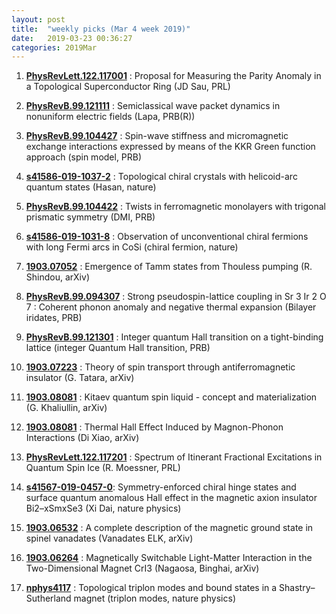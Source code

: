 ```yaml
---
layout: post
title:  "weekly picks (Mar 4 week 2019)"
date:   2019-03-23 00:36:27
categories: 2019Mar
---
```



1. **[PhysRevLett.122.117001](https://journals.aps.org/prl/abstract/10.1103/PhysRevLett.122.117001)** : Proposal for Measuring the Parity Anomaly in a Topological Superconductor Ring (JD Sau, PRL)
			      
1. **[PhysRevB.99.121111](https://journals.aps.org/prb/abstract/10.1103/PhysRevB.99.121111)** : Semiclassical wave packet dynamics in nonuniform electric fields (Lapa, PRB(R))

1. **[PhysRevB.99.104427](https://journals.aps.org/prb/abstract/10.1103/PhysRevB.99.104427)** : Spin-wave stiffness and micromagnetic exchange interactions expressed by means of the KKR Green function approach (spin model, PRB)

1. **[s41586-019-1037-2](https://www.nature.com/articles/s41586-019-1037-2)** : Topological chiral crystals with helicoid-arc quantum states (Hasan, nature)
			     
1. **[PhysRevB.99.104422](https://journals.aps.org/prb/abstract/10.1103/PhysRevB.99.104422)** : Twists in ferromagnetic monolayers with trigonal prismatic symmetry (DMI, PRB)
			     
1. **[s41586-019-1031-8](https://www.nature.com/articles/s41586-019-1031-8)** : Observation of unconventional chiral fermions with long Fermi arcs in CoSi (chiral fermion, nature)

 
1. **[1903.07052](https://arxiv.org/abs/1903.07052v1)** : Emergence of Tamm states from Thouless pumping (R. Shindou, arXiv)
			
1. **[PhysRevB.99.094307](https://journals.aps.org/prb/abstract/10.1103/PhysRevB.99.094307)** : Strong pseudospin-lattice coupling in Sr 3 Ir 2 O 7 : Coherent phonon anomaly and negative thermal expansion (Bilayer iridates, PRB)
			
1. **[PhysRevB.99.121301](https://journals.aps.org/prb/abstract/10.1103/PhysRevB.99.121301)** : Integer quantum Hall transition on a tight-binding lattice (integer Quantum Hall transition, PRB)

1. **[1903.07223](https://arxiv.org/abs/1903.07223)** : Theory of spin transport through antiferromagnetic insulator (G. Tatara, arXiv)

1. **[1903.08081](https://arxiv.org/abs/1903.08081)** : Kitaev quantum spin liquid - concept and materialization (G. Khaliullin, arXiv)

1. **[1903.08081](https://arxiv.org/abs/1903.08081)** : Thermal Hall Effect Induced by Magnon-Phonon Interactions (Di Xiao, arXiv)


1.	**[PhysRevLett.122.117201](https://journals.aps.org/prl/abstract/10.1103/PhysRevLett.122.117201)** : Spectrum of Itinerant Fractional Excitations in Quantum Spin Ice (R. Moessner, PRL)
			
1. **[s41567-019-0457-0](https://www.nature.com/articles/s41567-019-0457-0)**: Symmetry-enforced chiral hinge states and surface quantum anomalous Hall effect in the magnetic axion insulator Bi2–xSmxSe3 (Xi Dai, nature physics)

1. **[1903.06532](https://arxiv.org/abs/1903.06532)** : A complete description of the magnetic ground state in spinel vanadates (Vanadates ELK, arXiv)

1. **[1903.06264](https://arxiv.org/abs/1903.06264)** : Magnetically Switchable Light-Matter Interaction in the Two-Dimensional Magnet CrI3 (Nagaosa, Binghai, arXiv)
			
1. **[nphys4117](https://www.nature.com/articles/nphys4117)** : Topological triplon modes and bound states in a Shastry–Sutherland magnet (triplon modes, nature physics)



